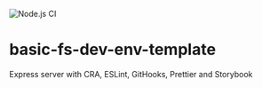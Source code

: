 ![Node.js CI](https://github.com/slawoe/basic-fs-dev-env-template/workflows/Node.js%20CI/badge.svg)

# basic-fs-dev-env-template

Express server with CRA, ESLint, GitHooks, Prettier and Storybook
